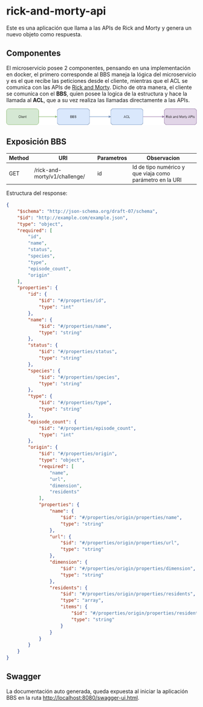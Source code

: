 # rick-and-morty-api
Este es una aplicación que llama a las APIs de Rick and Morty y genera un nuevo objeto como respuesta. 

## Componentes

El microservicio posee 2 componentes, pensando en una implementación en docker, el primero corresponde al BBS maneja la lógica del microservicio y es el que recibe las peticiones desde el cliente, mientras que el ACL se comunica con las APIs de [Rick and Morty](https://rickandmortyapi.com/). Dicho de otra manera, el cliente se comunica con el **BBS**, quien posee la logica de la estructura y hace la llamada al **ACL**, que a su vez realiza las llamadas directamente a las APIs.  


![estructura ](img/rick-and-morty-ms.png)

## Exposición BBS

| Method | URI | Parametros | Observacion |
| ------------- | ------------- | ------------- | ------------- |
| GET | /rick-and-morty/v1/challenge/ | id | Id de tipo numérico y que viaja como parámetro en la URI |

Estructura del response: 

```json 
{
    "$schema": "http://json-schema.org/draft-07/schema",
    "$id": "http://example.com/example.json",
    "type": "object",
    "required": [
        "id",
        "name",
        "status",
        "species",
        "type",
        "episode_count",
        "origin"
    ],
    "properties": {
        "id": {
            "$id": "#/properties/id",
            "type": "int"
        },
        "name": {
            "$id": "#/properties/name",
            "type": "string"
        },
        "status": {
            "$id": "#/properties/status",
            "type": "string"
        },
        "species": {
            "$id": "#/properties/species",
            "type": "string"
        },
        "type": {
            "$id": "#/properties/type",
            "type": "string"
        },
        "episode_count": {
            "$id": "#/properties/episode_count",
            "type": "int"
        },
        "origin": {
            "$id": "#/properties/origin",
            "type": "object",
            "required": [
                "name",
                "url",
                "dimension",
                "residents"
            ],
            "properties": {
                "name": {
                    "$id": "#/properties/origin/properties/name",
                    "type": "string"
                },
                "url": {
                    "$id": "#/properties/origin/properties/url",
                    "type": "string"
                },
                "dimension": {
                    "$id": "#/properties/origin/properties/dimension",
                    "type": "string"
                },
                "residents": {
                    "$id": "#/properties/origin/properties/residents",
                    "type": "array",
                    "items": {
                        "$id": "#/properties/origin/properties/residents/items",
                        "type": "string"
                    }
                }
            }
        }
    }
}
```

## Swagger

La documentación auto generada, queda expuesta al iniciar la aplicación BBS en la ruta [http://localhost:8080/swagger-ui.html](http://localhost:8080/swagger-ui.html).
